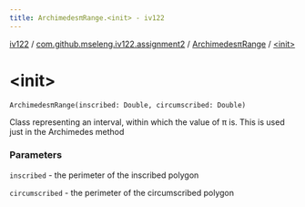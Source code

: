 ```yaml
---
title: ArchimedesπRange.<init> - iv122
---
```


[iv122](../../index.md) / [com.github.mseleng.iv122.assignment2](../index.md) / [ArchimedesπRange](index.md) / [&lt;init&gt;](.)

# &lt;init&gt;

`ArchimedesπRange(inscribed: Double, circumscribed: Double)`

Class representing an interval, within which the value of π is. This is used just in the Archimedes method

### Parameters

`inscribed` - the perimeter of the inscribed polygon

`circumscribed` - the perimeter of the circumscribed polygon